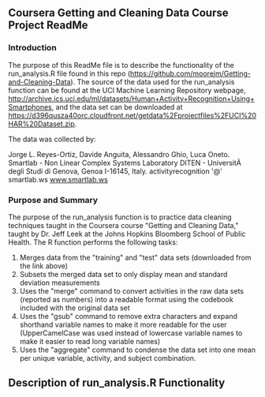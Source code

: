 ## Coursera Getting and Cleaning Data Course Project ReadMe
### Introduction
The purpose of this ReadMe file is to describe the functionality of the run_analysis.R file found in this repo (https://github.com/moorejm/Getting-and-Cleaning-Data). The source of the data used for the run_analysis function can be found at the UCI Machine Learning Repository webpage, http://archive.ics.uci.edu/ml/datasets/Human+Activity+Recognition+Using+Smartphones, and the data set can be downloaded at https://d396qusza40orc.cloudfront.net/getdata%2Fprojectfiles%2FUCI%20HAR%20Dataset.zip.

The data was collected by:

Jorge L. Reyes-Ortiz, Davide Anguita, Alessandro Ghio, Luca Oneto.
Smartlab - Non Linear Complex Systems Laboratory
DITEN - UniversitÃ  degli Studi di Genova, Genoa I-16145, Italy.
activityrecognition '@' smartlab.ws
www.smartlab.ws 

### Purpose and Summary
The purpose of the run_analysis function is to practice data cleaning techniques taught in the Coursera course "Getting and Cleaning Data," taught by Dr. Jeff Leek at the Johns Hopkins Bloomberg School of Public Health. The R function performs the following tasks:

1. Merges data from the "training" and "test" data sets (downloaded from the link above)
2. Subsets the merged data set to only display mean and standard deviation measurements
3. Uses the "merge" command to convert activities in the raw data sets (reported as numbers) into a readable format using the codebook included with the original data set
4. Uses the "gsub" command to remove extra characters and expand shorthand variable names to make it more readable for the user (UpperCamelCase was used instead of lowercase variable names to make it easier to read long variable names)
5. Uses the "aggregate" command to condense the data set into one mean per unique variable, activity, and subject combination.

## Description of run_analysis.R Functionality
